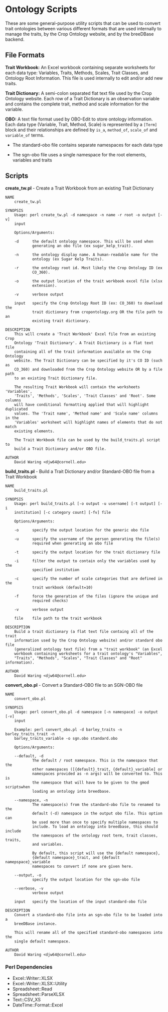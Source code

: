 Ontology Scripts
======

These are some general-purpose utility scripts that can be used to 
convert trait ontologies between various different formats that are 
used internally to manage the traits, by the Crop Ontology website, 
and by the breeDBase backend.

File Formats
-----

**Trait Workbook:** An Excel workbook containing separate worksheets for 
each data type: Variables, Traits, Methods, Scales, Trait Classes, and 
Ontology Root Information.  This file is used internally to edit and/or 
add new traits.

**Trait Dictionary:** A semi-colon separated flat text file used by the Crop 
Ontology website.  Each row of a Trait Dictionary is an observation 
variable and contains the complete trait, method and scale information 
for the variable.

**OBO:** A text file format used by OBO-Edit to store ontology information.
Each data type (Variable, Trait, Method, Scale) is represented by a 
`[Term]` block and their relationships are defined by `is_a`, `method_of`, 
`scale_of` and `variable_of` terms.

  * The standard-obo file contains separate namespaces for each data type
    
  * The sgn-obo file uses a single namespace for the root elements, variables 
    and traits
    
    
Scripts
-----

**create_tw.pl** - Create a Trait Workbook from an existing Trait Dictionary

```
NAME
    create_tw.pl

SYNOPSIS
    Usage: perl create_tw.pl -d namespace -n name -r root -o output [-v]
    input

    Options/Arguments:

    -d      the default ontology namespace. This will be used when
            generating an obo file (ex sugar_kelp_trait).

    -n      the ontology display name. A human-readable name for the
            ontology (ex Sugar Kelp Traits).

    -r      the ontology root id. Most likely the Crop Ontology ID (ex
            CO_360).

    -o      the output location of the trait workbook excel file (xlsx
            extension).

    -v      verbose output

    input   specify the Crop Ontology Root ID (ex: CO_360) to download the
            trait dictionary from cropontology.org OR the file path to an
            existing trait dictionary.

DESCRIPTION
    This will create a 'Trait Workbook' Excel file from an existing Crop
    Ontology 'Trait Dictionary'. A Trait Dictionary is a flat text file
    containing all of the trait information available on the Crop Ontology
    website. The Trait Dictionary can be specified by it's CO ID (such as
    CO_360) and downloaded from the Crop Ontology website OR by a file path
    to an existing Trait Dictionary file.

    The resulting Trait Workbook will contain the worksheets 'Variables',
    'Traits', 'Methods', 'Scales', 'Trait Classes' and 'Root'. Some columns
    will have conditional formatting applied that will highlight duplicated
    values. The 'Trait name', 'Method name' and 'Scale name' columns in the
    'Variables' worksheet will highlight names of elements that do not match
    existing elements.

    The Trait Workbook file can be used by the build_traits.pl script to
    build a Trait Dictionary and/or OBO file.

AUTHOR
    David Waring <djw64@cornell.edu>
```

**build_traits.pl** - Build a Trait Dictionary and/or Standard-OBO file from a Trait Workbook

```
NAME
    build_traits.pl

SYNOPSIS
    Usage: perl build_traits.pl [-o output -u username] [-t output] [-i
    institution] [-c category count] [-fv] file

    Options/Arguments:

    -o      specify the output location for the generic obo file

    -u      specify the username of the person generating the file(s)
            required when generating an obo file

    -t      specify the output location for the trait dictionary file

    -i      filter the output to contain only the variables used by the
            specified institution

    -c      specify the number of scale categories that are defined in the
            trait workbook (default=10)

    -f      force the generation of the files (ignore the unique and
            required checks)

    -v      verbose output

    file    file path to the trait workbook

DESCRIPTION
    Build a trait dictionary (a flat text file containg all of the trait
    information used by the Crop Ontology website) and/or standard obo file
    (generalized ontology text file) from a "trait workbook" (an Excel
    workbook containing worksheets for a trait ontology's "Variables",
    "Traits", "Methods", "Scales", "Trait Classes" and "Root" information).

AUTHOR
    David Waring <djw64@cornell.edu>
```

**convert_obo.pl** - Convert a Standard-OBO file to an SGN-OBO file

```
NAME
    convert_obo.pl

SYNOPSIS
    Usage: perl convert_obo.pl -d namespace [-n namespace] -o output [-v]
    input

    Example: perl convert_obo.pl -d barley_traits -n barley_traits_trait -n
    barley_traits_variable -o sgn.obo standard.obo

    Options/Arguments:

    --default, -d
            The default / root namespace. This is the namespace that the
            other namespaces ([{default}_trait, {default}_variable] or
            namespaces provided as -n args) will be converted to. This is
            the namespace that will have to be given to the gmod scriptswhen
            loading an ontology into breedbase.

    --namespace, -n
            The namespace(s) from the standard-obo file to renamed to the
            default (-d) namespace in the output obo file. This option can
            be used more than once to specify multiple namespaces to
            include. To load an ontology into breedbase, this should include
            the namespaces of the ontology root term, trait classes, traits,
            and variables.

            By default, this script will use the {default namespace},
            {default namespace}_trait, and {default namepspace}_variable
            namespaces to convert if none are given here.

    --output, -o
            specify the output location for the sgn-obo file

    --verbose, -v
            verbose output

    input   specify the location of the input standard-obo file

DESCRIPTION
    Convert a standard-obo file into an sgn-obo file to be loaded into a
    breeDBase instance.

    This will rename all of the specified standard-obo namespaces into the
    single default namespace.

AUTHOR
    David Waring <djw64@cornell.edu>
```

### Perl Dependencies

- Excel::Writer::XLSX
- Excel::Writer::XLSX::Utility
- Spreadsheet::Read
- Spreadsheet::ParseXLSX
- Text::CSV_XS
- DateTime::Format::Excel